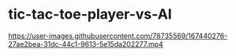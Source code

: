 # tic-tac-toe-player-vs-AI
https://user-images.githubusercontent.com/78735569/167440276-27ae2bea-31dc-44c1-9613-5e15da202277.mp4

